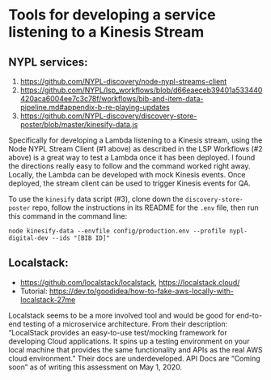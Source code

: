 # Tools for developing a service listening to a Kinesis Stream

## NYPL services:
1. https://github.com/NYPL-discovery/node-nypl-streams-client
2. https://github.com/NYPL/lsp_workflows/blob/d66eaeceb39401a533440420aca6004ee7c3c78f/workflows/bib-and-item-data-pipeline.md#appendix-b-re-playing-updates
3. https://github.com/NYPL-discovery/discovery-store-poster/blob/master/kinesify-data.js

Specifically for developing a Lambda listening to a Kinesis stream, using the Node NYPL Stream Client (#1 above) as described in the LSP Workflows (#2 above) is a great way to test a Lambda once it has been deployed. I found the directions really easy to follow and the command worked right away. Locally, the Lambda can be developed with mock Kinesis events. Once deployed, the stream client can be used to trigger Kinesis events for QA.

To use the `kinesify` data script (#3), clone down the `discovery-store-poster` repo, follow the instructions in its README for the `.env` file, then run this command in the command line:
```
node kinesify-data --envfile config/production.env --profile nypl-digital-dev --ids "[BIB ID]"
```

## Localstack:
* https://github.com/localstack/localstack, https://localstack.cloud/
* Tutorial: https://dev.to/goodidea/how-to-fake-aws-locally-with-localstack-27me

Localstack seems to be a more involved tool and would be good for end-to-end testing of a microservice architecture. From their description:
“LocalStack provides an easy-to-use test/mocking framework for developing Cloud applications. It spins up a testing environment on your local machine that provides the same functionality and APIs as the real AWS cloud environment.”
Their docs are underdeveloped. API Docs are “Coming soon” as of writing this assessment on May 1, 2020.
